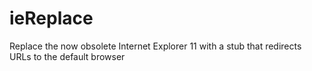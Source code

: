 # ieReplace
Replace the now obsolete Internet Explorer 11 with a stub that redirects URLs to the default browser
